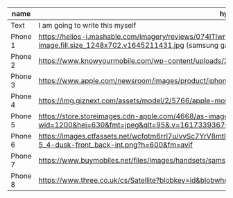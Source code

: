| name     | hyperlink                                                                                                                                              | Copyright |
|----------|--------------------------------------------------------------------------------------------------------------------------------------------------------|-----------|
| Text     | I am going to write this myself                                                                                                                        | No        |
| Phone 1  | https://helios-i.mashable.com/imagery/reviews/074lTlwrLLcH7SVYrBFC2mU/hero-image.fill.size_1248x702.v1645211431.jpg (samsung galaxy s22)               | Yes       |
| Phone 2  | https://www.knowyourmobile.com/wp-content/uploads/2020/10/iPhone-12.jpg                                                                                | Yes       |
| Phone 3  | https://www.apple.com/newsroom/images/product/iphone/standard/iPhone8Plus_and_iPhone8_front_inline.jpg.large.jpg                                       | Yes       |
| Phone 4  | https://img.giznext.com/assets/model/2/5766/apple-mobiles-apple-iphone-13-pro-max-0-1633948888.jpg                                                     | Yes       |
| Phone 5  | https://store.storeimages.cdn-apple.com/4668/as-images.apple.com/is/iphone-12-og-202104?wid=1200&hei=630&fmt=jpeg&qlt=95&.v=1617339367000              | Yes       |
| Phone 6  | https://images.ctfassets.net/wcfotm6rrl7u/vvSc7YrV8mtIezVCmEQTa/666a8a3818c7cd631a779bfd0b89aadb/nokia-5_4-dusk-front_back-int.png?h=600&fm=avif       | Yes       |
| Phone 7  | https://www.buymobiles.net/files/images/handsets/samsung/23_galaxyzflip3_5g_phantomblack_l30_table_top_l2.png                                          | Yes       |
| Phone 8  | https://www.three.co.uk/cs/Satellite?blobkey=id&blobwhere=1401206418913&blobcol=urldata&                                                               | Yes       |blobtable=MungoBlobs                                                                                                                                                